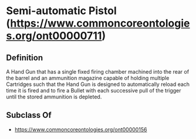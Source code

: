 # Semi-automatic Pistol (https://www.commoncoreontologies.org/ont00000711)

## Definition
A Hand Gun that has a single fixed firing chamber machined into the rear of the barrel and an ammunition magazine capable of holding multiple Cartridges such that the Hand Gun is designed to automatically reload each time it is fired and to fire a Bullet with each successive pull of the trigger until the stored ammunition is depleted.

## Subclass Of
- https://www.commoncoreontologies.org/ont00000156

